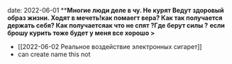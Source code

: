 
date: 2022-06-01
****Многие люди деле в чу. Не курят Ведут здоровый образ жизни. Ходят в мечеть!как помаегт вера?
Как так получается держать себя?
Как получаетсяак что не спят ?Где берут силы ?**
**если брошу курить тоже будет у меня все хорошо >**
- [[2022-06-02 Реальное воздействие электронных сигарет]]
- can create name this not
